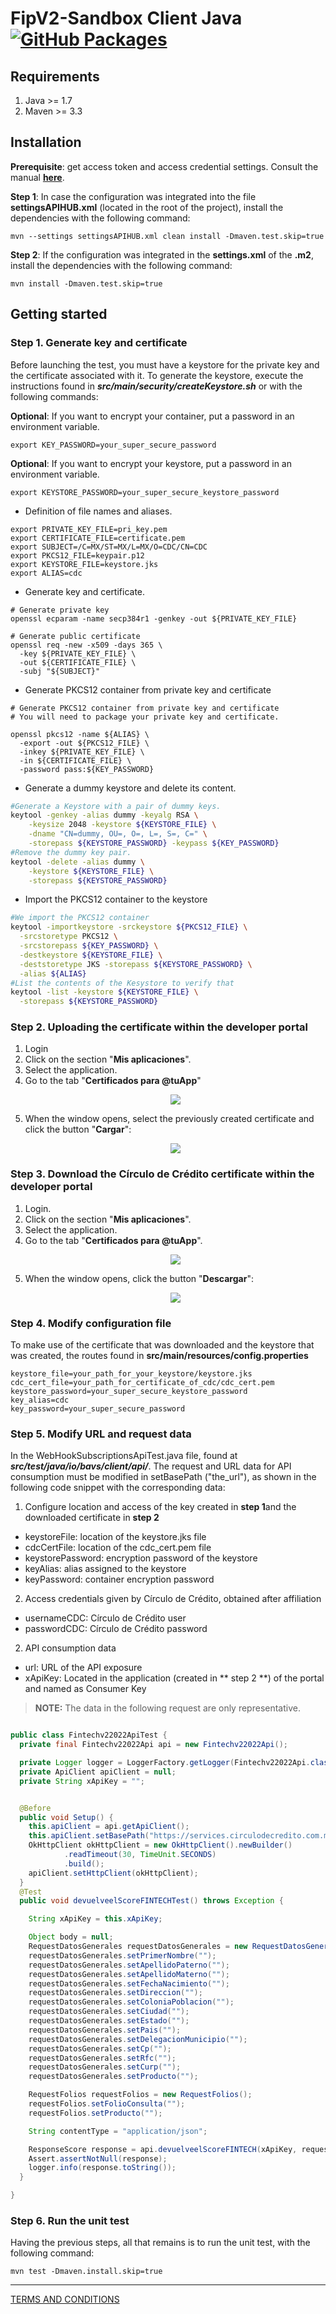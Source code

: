 # FipV2-Sandbox Client Java [![GitHub Packages](https://img.shields.io/badge/Maven&nbsp;package-Last&nbsp;version-lemon)](https://github.com/orgs/APIHub-CdC/packages?repo_name=bank-account-verification-client-java)



## Requirements

1. Java >= 1.7
2. Maven >= 3.3

## Installation

**Prerequisite**: get access token and access credential settings. Consult the manual **[here](https://github.com/APIHub-CdC/maven-github-packages)**.

**Step 1**: In case the configuration was integrated into the file **settingsAPIHUB.xml** (located in the root of the project), install the dependencies with the following command:

```shell
mvn --settings settingsAPIHUB.xml clean install -Dmaven.test.skip=true
```

**Step 2**: If the configuration was integrated in the  **settings.xml** of the **.m2**, install the dependencies with the following command:

```shell
mvn install -Dmaven.test.skip=true
```

## Getting started

### Step 1. Generate key and certificate
Before launching the test, you must have a keystore for the private key and the certificate associated with it. To generate the keystore, execute the instructions found in ***src/main/security/createKeystore.sh*** or with the following commands:

**Optional**:  If you want to encrypt your container, put a password in an environment variable.

```shell
export KEY_PASSWORD=your_super_secure_password
```

**Optional**: If you want to encrypt your keystore, put a password in an environment variable.

```shell
export KEYSTORE_PASSWORD=your_super_secure_keystore_password
```

- Definition of file names and aliases.

```shell
export PRIVATE_KEY_FILE=pri_key.pem
export CERTIFICATE_FILE=certificate.pem
export SUBJECT=/C=MX/ST=MX/L=MX/O=CDC/CN=CDC
export PKCS12_FILE=keypair.p12
export KEYSTORE_FILE=keystore.jks
export ALIAS=cdc
```
- Generate key and certificate.

```shell
# Generate private key
openssl ecparam -name secp384r1 -genkey -out ${PRIVATE_KEY_FILE}

# Generate public certificate
openssl req -new -x509 -days 365 \
  -key ${PRIVATE_KEY_FILE} \
  -out ${CERTIFICATE_FILE} \
  -subj "${SUBJECT}"

```

- Generate PKCS12 container from private key and certificate

```shell
# Generate PKCS12 container from private key and certificate
# You will need to package your private key and certificate.

openssl pkcs12 -name ${ALIAS} \
  -export -out ${PKCS12_FILE} \
  -inkey ${PRIVATE_KEY_FILE} \
  -in ${CERTIFICATE_FILE} \
  -password pass:${KEY_PASSWORD}

```

- Generate a dummy keystore and delete its content.

```sh
#Generate a Keystore with a pair of dummy keys.
keytool -genkey -alias dummy -keyalg RSA \
    -keysize 2048 -keystore ${KEYSTORE_FILE} \
    -dname "CN=dummy, OU=, O=, L=, S=, C=" \
    -storepass ${KEYSTORE_PASSWORD} -keypass ${KEY_PASSWORD}
#Remove the dummy key pair.
keytool -delete -alias dummy \
    -keystore ${KEYSTORE_FILE} \
    -storepass ${KEYSTORE_PASSWORD}
```

- Import the PKCS12 container to the keystore

```sh
#We import the PKCS12 container
keytool -importkeystore -srckeystore ${PKCS12_FILE} \
  -srcstoretype PKCS12 \
  -srcstorepass ${KEY_PASSWORD} \
  -destkeystore ${KEYSTORE_FILE} \
  -deststoretype JKS -storepass ${KEYSTORE_PASSWORD} \
  -alias ${ALIAS}
#List the contents of the Kesystore to verify that
keytool -list -keystore ${KEYSTORE_FILE} \
  -storepass ${KEYSTORE_PASSWORD}
```

### Step 2. Uploading the certificate within the developer portal

1. Login
2. Click on the section "**Mis aplicaciones**".
3. Select the application.
4. Go to the tab "**Certificados para @tuApp**"
   <p align="center">
     <img src="https://github.com/APIHub-CdC/imagenes-cdc/blob/master/applications.png">
   </p>
5. When the window opens, select the previously created certificate and click the button "**Cargar**":
   <p align="center">
     <img src="https://github.com/APIHub-CdC/imagenes-cdc/blob/master/upload_cert.png">
   </p>
### Step 3. Download the Círculo de Crédito certificate within the developer portal
1. Login.
2. Click on the section "**Mis aplicaciones**".
3. Select the application.
4. Go to the tab "**Certificados para @tuApp**".
   <p align="center">
       <img src="https://github.com/APIHub-CdC/imagenes-cdc/blob/master/applications.png">
   </p>
5. When the window opens, click the button "**Descargar**":
   <p align="center">
       <img src="https://github.com/APIHub-CdC/imagenes-cdc/blob/master/download_cert.png">
   </p>
### Step 4. Modify configuration file

To make use of the certificate that was downloaded and the keystore that was created, the routes found in **src/main/resources/config.properties**
```properties
keystore_file=your_path_for_your_keystore/keystore.jks
cdc_cert_file=your_path_for_certificate_of_cdc/cdc_cert.pem
keystore_password=your_super_secure_keystore_password
key_alias=cdc
key_password=your_super_secure_password
```
### Step 5. Modify URL and request data
In the WebHookSubscriptionsApiTest.java file, found at  ***src/test/java/io/bavs/client/api/***.  The request and URL data for API consumption must be modified in setBasePath ("the_url"), as shown in the following code snippet with the corresponding data:

1. Configure location and access of the key created in **step 1**and the downloaded certificate in **step 2**
  - keystoreFile: location of the keystore.jks file
  - cdcCertFile: location of the cdc_cert.pem file
  - keystorePassword: encryption password of the keystore
  - keyAlias: alias assigned to the keystore
  - keyPassword: container encryption password

2. Access credentials given by Círculo de Crédito, obtained after affiliation
  - usernameCDC: Círculo de Crédito user
  - passwordCDC: Círculo de Crédito password

2. API consumption data
  - url: URL of the API exposure
  - xApiKey: Located in the application (created in ** step 2 **) of the portal and named as Consumer Key

> **NOTE:** The data in the following request are only representative.

```java

public class Fintechv22022ApiTest {
  private final Fintechv22022Api api = new Fintechv22022Api();

  private Logger logger = LoggerFactory.getLogger(Fintechv22022Api.class.getName());
  private ApiClient apiClient = null;
  private String xApiKey = "";


  @Before
  public void Setup() {
    this.apiClient = api.getApiClient();
    this.apiClient.setBasePath("https://services.circulodecredito.com.mx");
    OkHttpClient okHttpClient = new OkHttpClient().newBuilder()
            .readTimeout(30, TimeUnit.SECONDS)
            .build();
    apiClient.setHttpClient(okHttpClient);
  }
  @Test
  public void devuelveelScoreFINTECHTest() throws Exception {

    String xApiKey = this.xApiKey;

    Object body = null;
    RequestDatosGenerales requestDatosGenerales = new RequestDatosGenerales();
    requestDatosGenerales.setPrimerNombre("");
    requestDatosGenerales.setApellidoPaterno("");
    requestDatosGenerales.setApellidoMaterno("");
    requestDatosGenerales.setFechaNacimiento("");
    requestDatosGenerales.setDireccion("");
    requestDatosGenerales.setColoniaPoblacion("");
    requestDatosGenerales.setCiudad("");
    requestDatosGenerales.setEstado("");
    requestDatosGenerales.setPais("");
    requestDatosGenerales.setDelegacionMunicipio("");
    requestDatosGenerales.setCp("");
    requestDatosGenerales.setRfc("");
    requestDatosGenerales.setCurp("");
    requestDatosGenerales.setProducto("");

    RequestFolios requestFolios = new RequestFolios();
    requestFolios.setFolioConsulta("");
    requestFolios.setProducto("");

    String contentType = "application/json";

    ResponseScore response = api.devuelveelScoreFINTECH(xApiKey, requestDatosGenerales, contentType);
    Assert.assertNotNull(response);
    logger.info(response.toString());
  }

}
```
### Step 6. Run the unit test

Having the previous steps, all that remains is to run the unit test, with the following command:
```shell
mvn test -Dmaven.install.skip=true
```

---
[TERMS AND CONDITIONS](https://github.com/APIHub-CdC/licencias-cdc)